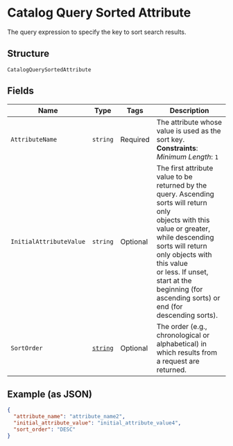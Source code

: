 
# Catalog Query Sorted Attribute

The query expression to specify the key to sort search results.

## Structure

`CatalogQuerySortedAttribute`

## Fields

| Name | Type | Tags | Description |
|  --- | --- | --- | --- |
| `AttributeName` | `string` | Required | The attribute whose value is used as the sort key.<br>**Constraints**: *Minimum Length*: `1` |
| `InitialAttributeValue` | `string` | Optional | The first attribute value to be returned by the query. Ascending sorts will return only<br>objects with this value or greater, while descending sorts will return only objects with this value<br>or less. If unset, start at the beginning (for ascending sorts) or end (for descending sorts). |
| `SortOrder` | [`string`](../../doc/models/sort-order.md) | Optional | The order (e.g., chronological or alphabetical) in which results from a request are returned. |

## Example (as JSON)

```json
{
  "attribute_name": "attribute_name2",
  "initial_attribute_value": "initial_attribute_value4",
  "sort_order": "DESC"
}
```

